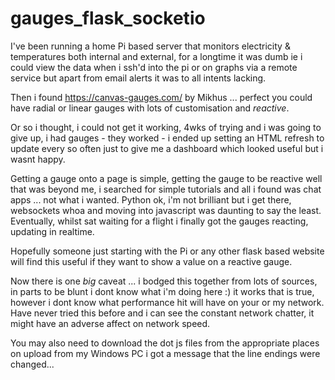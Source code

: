 # gauges_flask_socketio
I've been running a home Pi based server that monitors electricity & temperatures both internal and external, for a longtime it was dumb ie i could view the data when i ssh'd into the pi or on graphs via a remote service but apart from email alerts it was to all intents lacking.

Then i found https://canvas-gauges.com/ by Mikhus ... perfect you could have radial or linear gauges with lots of customisation and _reactive_.

Or so i thought, i could not get it working, 4wks of trying and i was going to give up, i had gauges - they worked - i ended up setting an HTML refresh to update every so often just to give me a dashboard which looked useful but i wasnt happy.

Getting a gauge onto a page is simple, getting the gauge to be reactive well that was beyond me, i searched for simple tutorials and all i found was chat apps ... not what i wanted. Python ok, i'm not brilliant but i get there, websockets whoa and moving into javascript was daunting to say the least. Eventually, whilst sat waiting for a flight i finally got the gauges reacting, updating in realtime. 

Hopefully someone just starting with the Pi or any other flask based website will find this useful if they want to show a value on a reactive gauge.

Now there is one *big* caveat ... i bodged this together from lots of sources, in parts to be blunt i dont know what i'm doing here :) it works that is true, however i dont know what performance hit will have on your or my network. Have never tried this before and i can see the constant network chatter, it might have an adverse affect on network speed.

You may also need to download the dot js files from the appropriate places on upload from my Windows PC i got  a message that the line endings were changed...

